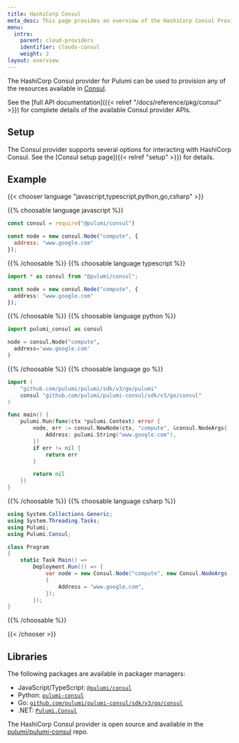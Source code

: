 ```yaml
---
title: HashiCorp Consul
meta_desc: This page provides an overview of the HashiCorp Consul Provider for Pulumi.
menu:
  intro:
    parent: cloud-providers
    identifier: clouds-consul
    weight: 2
layout: overview
---
```


The HashiCorp Consul provider for Pulumi can be used to provision any of the resources available in [Consul](https://www.consul.io/).

See the [full API documentation]({{< relref "/docs/reference/pkg/consul" >}}) for complete details of the available Consul provider APIs.

## Setup

The Consul provider supports several options for interacting with HashiCorp Consul.  See the [Consul setup page]({{< relref "setup" >}}) for details.

## Example

{{< chooser language "javascript,typescript,python,go,csharp" >}}

{{% choosable language javascript %}}

```javascript
const consul = require("@pulumi/consul")

const node = new consul.Node("compute", {
  address: "www.google.com"
});
```

{{% /choosable %}}
{{% choosable language typescript %}}

```typescript
import * as consul from "@pulumi/consul";

const node = new consul.Node("compute", {
  address: "www.google.com"
});
```

{{% /choosable %}}
{{% choosable language python %}}

```python
import pulumi_consul as consul

node = consul.Node("compute",
  address='www.google.com'
)
```

{{% /choosable %}}
{{% choosable language go %}}

```go
import (
	"github.com/pulumi/pulumi/sdk/v3/go/pulumi"
	consul "github.com/pulumi/pulumi-consul/sdk/v3/go/consul"
)

func main() {
	pulumi.Run(func(ctx *pulumi.Context) error {
		node, err := consul.NewNode(ctx, "compute", &consul.NodeArgs{
			Address: pulumi.String("www.google.com"),
		})
		if err != nil {
			return err
		}

		return nil
	})
}

```

{{% /choosable %}}
{{% choosable language csharp %}}

```csharp
using System.Collections.Generic;
using System.Threading.Tasks;
using Pulumi;
using Pulumi.Consul;

class Program
{
    static Task Main() =>
        Deployment.Run(() => {
            var node = new Consul.Node("compute", new Consul.NodeArgs
            {
                Address = "www.google.com",
            });
        });
}
```

{{% /choosable %}}

{{< /chooser >}}

## Libraries

The following packages are available in packager managers:

* JavaScript/TypeScript: [`@pulumi/consul`](https://www.npmjs.com/package/@pulumi/consul)
* Python: [`pulumi-consul`](https://pypi.org/project/pulumi-consul/)
* Go: [`github.com/pulumi/pulumi-consul/sdk/v3/go/consul`](https://github.com/pulumi/pulumi-consul)
* .NET: [`Pulumi.Consul`](https://www.nuget.org/packages/Pulumi.Consul)

The HashiCorp Consul provider is open source and available in the [pulumi/pulumi-consul](https://github.com/pulumi/pulumi-consul) repo.
